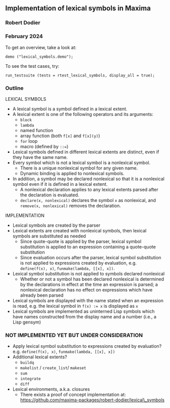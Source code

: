 ## Implementation of lexical symbols in Maxima
### Robert Dodier
### February 2024

To get an overview, take a look at:
```
demo ("lexical_symbols.demo");
```

To see the test cases, try:
```
run_testsuite (tests = rtest_lexical_symbols, display_all = true);
```

### Outline
 
 LEXICAL SYMBOLS

 * A lexical symbol is a symbol defined in a lexical extent.
 * A lexical extent is one of the following operators and its arguments:
     * `block`
     * `lambda`
     * named function
     * array function (both `f[x]` and `f[x](y)`)
     * `for` loop
     * macro (defined by `::=`)
 * Lexical symbols defined in different lexical extents are distinct, even if they have the same name.
 * Every symbol which is not a lexical symbol is a nonlexical symbol.
     * There is a unique nonlexical symbol for any given name.
     * Dynamic binding is applied to nonlexical symbols.
 * In addition, a symbol may be declared nonlexical so that it is a nonlexical symbol
   even if it is defined in a lexical extent.
     * A nonlexical declaration applies to any lexical extents parsed after the declaration is evaluated.
     * `declare(x, nonlexical)` declares the symbol `x` as nonlexical,
     and `remove(x, nonlexical)` removes the declaration.

 IMPLEMENTATION

 * Lexical symbols are created by the parser
 * Lexical extents are created with nonlexical symbols, then lexical symbols are substituted as needed
     * Since quote-quote is applied by the parser, lexical symbol substitution is applied
       to an expression containing a quote-quote substitution
     * Since evaluation occurs after the parser, lexical symbol substitution is not applied
       to expressions created by evaluation, e.g. `define(f(x), x)`, `funmake(lambda, [[x], x])`.
 * Lexical symbol substitution is not applied to symbols declared nonlexical
     * Whether or not a symbol has been declared nonlexical is determined by the declarations
       in effect at the time an expression is parsed;
       a nonlexical declaration has no effect on expressions which have already been parsed
 * Lexical symbols are displayed with the name stated when an expression is read,
   e.g. the lexical symbol in `f(x) := x` is displayed as `x`
 * Lexical symbols are implemented as uninterned Lisp symbols which have names
   constructed from the display name and a number (i.e., a Lisp gensym)

### NOT IMPLEMENTED YET BUT UNDER CONSIDERATION

 * Apply lexical symbol substitution to expressions created by evaluation?
   e.g. `define(f(x), x)`, `funmake(lambda, [[x], x])`
 * Additional lexical extents?
     * `buildq`
     * `makelist` / `create_list`/ `makeset` 
     * `sum`
     * `integrate`
     * `diff`
 * Lexical environments, a.k.a. closures
     * There exists a proof of concept implementation at: https://github.com/maxima-packages/robert-dodier/lexical\_symbols
